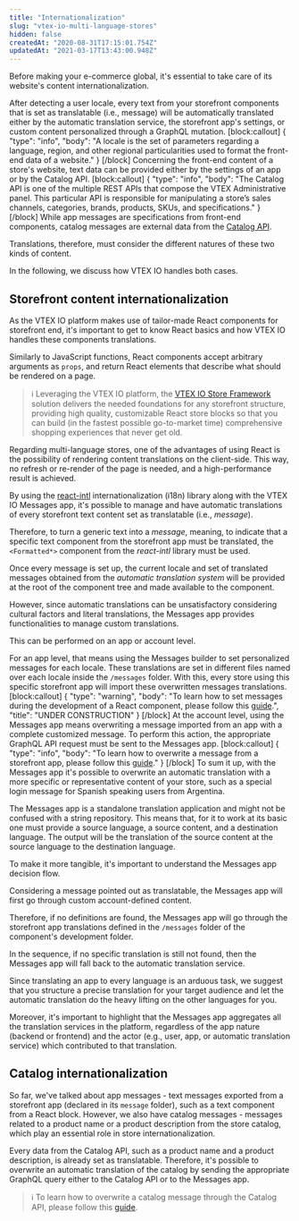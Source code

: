 ```yaml
---
title: "Internationalization"
slug: "vtex-io-multi-language-stores"
hidden: false
createdAt: "2020-08-31T17:15:01.754Z"
updatedAt: "2021-03-17T13:43:00.948Z"
---
```

Before making your e-commerce global, it's essential to take care of its website's content internationalization.

After detecting a user locale, every text from your storefront components that is set as translatable (i.e., message) will be automatically translated either by the automatic translation service, the storefront app's settings, or custom content personalized through a GraphQL mutation.
[block:callout]
{
  "type": "info",
  "body": "A locale is the set of parameters regarding a language, region, and other regional particularities used to format the front-end data of a website."
}
[/block]
Concerning the front-end content of a store's website, text data can be provided either by the settings of an app or by the Catalog API. 
[block:callout]
{
  "type": "info",
  "body": "The Catalog API is one of the multiple REST APIs that compose the VTEX Administrative panel. This particular API is responsible for manipulating a store’s sales channels, categories, brands, products, SKUs, and specifications."
}
[/block]
While app messages are specifications from front-end components, catalog messages are external data from the [Catalog API](https://developers.vtex.com/reference/catalog-api-overview).

Translations, therefore, must consider the different natures of these two kinds of content. 

In the following, we discuss how VTEX IO handles both cases.

## Storefront content internationalization

As the VTEX IO platform makes use of tailor-made React components for storefront end, it's important to get to know React basics and how VTEX IO handles these components translations.

Similarly to JavaScript functions, React components accept arbitrary arguments as `props`, and return React elements that describe what should be rendered on a page.

> ℹ️ Leveraging the VTEX IO platform, the [VTEX IO Store Framework](https://developers.vtex.com/docs/frequently-asked-questions) solution delivers the needed foundations for any storefront structure, providing high quality, customizable React store blocks so that you can build (in the fastest possible go-to-market time) comprehensive shopping experiences that never get old.

Regarding multi-language stores, one of the advantages of using React is the possibility of rendering content translations on the client-side. This way, no refresh or re-render of the page is needed, and a high-performance result is achieved.

By using the [react-intl](https://www.npmjs.com/package/react-intl) internationalization (i18n) library along with the VTEX IO Messages app, it's possible to manage and have automatic translations of every storefront text content set as translatable (i.e., *message*).

Therefore, to turn a generic text into a *message*, meaning, to indicate that a specific text component from the storefront app must be translated, the `<Formatted*>` component from the *react-intl* library must be used. 

Once every message is set up, the current locale and set of translated messages obtained from the *automatic translation system* will be provided at the root of the component tree and made available to the component.

However, since automatic translations can be unsatisfactory considering cultural factors and literal translations, the Messages app provides functionalities to manage custom translations.

This can be performed on an app or account level. 

For an app level, that means using the Messages builder to set personalized messages for each locale. These translations are set in different files named over each locale inside the `/messages` folder. With this, every store using this specific storefront app will import these overwritten messages translations.
[block:callout]
{
  "type": "warning",
  "body": "To learn how to set messages during the development of a React component, please follow this [guide]().",
  "title": "UNDER CONSTRUCTION"
}
[/block]
At the account level, using the Messages app means overwriting a message imported from an app with a complete customized message. To perform this action, the appropriate GraphQL API request must be sent to the Messages app.
[block:callout]
{
  "type": "info",
  "body": "To learn how to overwrite a message from a storefront app, please follow this [guide](https://developers.vtex.com/docs/storefront-content-internationalization)."
}
[/block]
To sum it up, with the Messages app it's possible to overwrite an automatic translation with a more specific or representative content of your store, such as a special login message for Spanish speaking users from Argentina.

The Messages app is a standalone translation application and might not be confused with a string repository. This means that, for it to work at its basic one must provide a source language, a source content, and a destination language. The output will be the translation of the source content at the source language to the destination language.

To make it more tangible, it's important to understand the Messages app decision flow.

Considering a message pointed out as translatable, the Messages app will first go through custom account-defined content. 

Therefore, if no definitions are found, the Messages app will go through the storefront app translations defined in the `/messages` folder of the component's development folder. 

In the sequence, if no specific translation is still not found, then the Messages app will fall back to the automatic translation service.

Since translating an app to every language is an arduous task, we suggest that you structure a precise translation for your target audience and let the automatic translation do the heavy lifting on the other languages for you.

Moreover, it's important to highlight that the Messages app aggregates all the translation services in the platform, regardless of the app nature (backend or frontend) and the actor (e.g., user, app, or automatic translation service) which contributed to that translation.

## Catalog internationalization

So far, we've talked about app messages - text messages exported from a storefront app (declared in its `message` folder), such as a text component from a React block. However, we also have catalog messages - messages related to a product name or a product description from the store catalog, which play an essential role in store internationalization.

Every data from the Catalog API, such as a product name and a product description, is already set as translatable. Therefore, it's possible to overwrite an automatic translation of the catalog by sending the appropriate GraphQL query either to the Catalog API or to the Messages app.

> ℹ️ To learn how to overwrite a catalog message through the Catalog API, please follow this [guide](https://developers.vtex.com/docs/catalog-internationalization).
